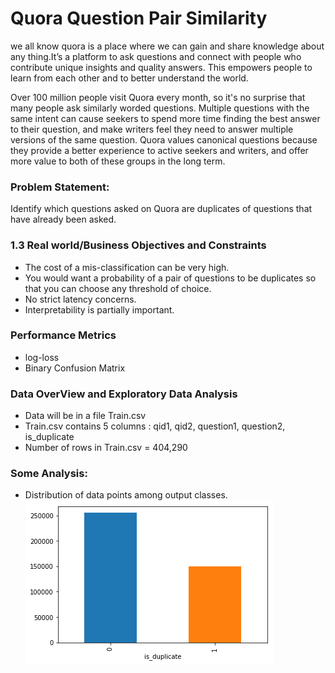 # Quora Question Pair Similarity
<p>we all know quora is a place where we can gain and share knowledge about any thing.It’s a platform to ask questions and connect with people who contribute unique insights and quality answers. This empowers people to learn from each other and to better understand the world.</p>
<p>Over 100 million people visit Quora every month, so it's no surprise that many people ask similarly worded questions. Multiple questions with the same intent can cause seekers to spend more time finding the best answer to their question, and make writers feel they need to answer multiple versions of the same question. Quora values canonical questions because they provide a better experience to active seekers and writers, and offer more value to both of these groups in the long term.</p>
<h3>Problem Statement: </h3>
<p>Identify which questions asked on Quora are duplicates of questions that have already been asked.</p>
<h3>1.3 Real world/Business Objectives and Constraints</h3>
<ul>
  <li> The cost of a mis-classification can be very high.</li>
  <li> You would want a probability of a pair of questions to be duplicates so that you can choose any threshold of choice.</li>
  <li> No strict latency concerns.</li>
  <li> Interpretability is partially important.</li>
</ul>
<h3> Performance Metrics </h3>
<ul>
  <li> log-loss </li>
  <li> Binary Confusion Matrix </li>
</ul>
<h3> Data OverView and Exploratory Data Analysis </h3>
<ul>
  <li> Data will be in a file Train.csv </li>
  <li> Train.csv contains 5 columns : qid1, qid2, question1, question2, is_duplicate </li>
  <li> Number of rows in Train.csv = 404,290 </li>
</ul>
<h3> Some Analysis: </h3>
<ul>
  <li> Distribution of data points among output classes. </li>
  <img src="img1.png"></img>
  
